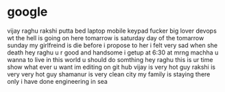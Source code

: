 # google
vijay
raghu
rakshi
putta
bed
laptop
mobile
keypad
fucker
big lover
devops
wt the hell is going on here
tomarrow is saturday
day of the tomarrow sunday
my girlfreind is die before i propose to her
i felt very sad when she death
hey raghu u r good and handsome 
i getup at 6:30 at mrng
machha u wanna to live in this world u should do somthing
hey raghu this is ur time show what ever u want
im editing on git hub
vijay is very hot guy
rakshi is very very hot guy
shamanur is very clean city
my family is staying there only
i have done engineering in sea
